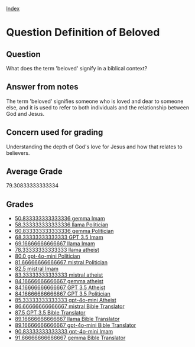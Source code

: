 
[Index](../../index.md)
# Question Definition of Beloved
## Question
What does the term 'beloved' signify in a biblical context?

## Answer from notes
The term 'beloved' signifies someone who is loved and dear to someone else, and it is used to refer to both individuals and the relationship between God and Jesus.

## Concern used for grading
Understanding the depth of God's love for Jesus and how that relates to believers.

## Average Grade
79.30833333333334

## Grades
 * [50.833333333333336 gemma Imam](../answers/gemma_Imam/Definition_of_Beloved.md)
 * [58.333333333333336 llama Politician](../answers/llama_Politician/Definition_of_Beloved.md)
 * [60.833333333333336 gemma Politician](../answers/gemma_Politician/Definition_of_Beloved.md)
 * [68.33333333333333 GPT 3.5 Imam](../answers/GPT_3.5_Imam/Definition_of_Beloved.md)
 * [69.16666666666667 llama Imam](../answers/llama_Imam/Definition_of_Beloved.md)
 * [78.33333333333333 llama atheist](../answers/llama_atheist/Definition_of_Beloved.md)
 * [80.0 gpt-4o-mini Politician](../answers/gpt-4o-mini_Politician/Definition_of_Beloved.md)
 * [81.66666666666667 mistral Politician](../answers/mistral_Politician/Definition_of_Beloved.md)
 * [82.5 mistral Imam](../answers/mistral_Imam/Definition_of_Beloved.md)
 * [83.33333333333333 mistral atheist](../answers/mistral_atheist/Definition_of_Beloved.md)
 * [84.16666666666667 gemma atheist](../answers/gemma_atheist/Definition_of_Beloved.md)
 * [84.16666666666667 GPT 3.5 Atheist](../answers/GPT_3.5_Atheist/Definition_of_Beloved.md)
 * [84.16666666666667 GPT 3.5 Politician](../answers/GPT_3.5_Politician/Definition_of_Beloved.md)
 * [85.33333333333333 gpt-4o-mini Atheist](../answers/gpt-4o-mini_Atheist/Definition_of_Beloved.md)
 * [86.66666666666667 mistral Bible Translator](../answers/mistral_Bible_Translator/Definition_of_Beloved.md)
 * [87.5 GPT 3.5 Bible Translator](../answers/GPT_3.5_Bible_Translator/Definition_of_Beloved.md)
 * [89.16666666666667 llama Bible Translator](../answers/llama_Bible_Translator/Definition_of_Beloved.md)
 * [89.16666666666667 gpt-4o-mini Bible Translator](../answers/gpt-4o-mini_Bible_Translator/Definition_of_Beloved.md)
 * [90.83333333333333 gpt-4o-mini Imam](../answers/gpt-4o-mini_Imam/Definition_of_Beloved.md)
 * [91.66666666666667 gemma Bible Translator](../answers/gemma_Bible_Translator/Definition_of_Beloved.md)
